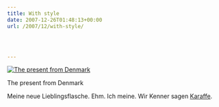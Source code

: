 ```yaml
---
title: With style
date: 2007-12-26T01:48:13+00:00
url: /2007/12/with-style/




---
```

<div class="flickr">
  <a href="http://www.flickr.com/photos/schreibblogade/2138709072/" title="The present from Denmark"><img src="//farm3.static.flickr.com/2229/2138709072_1a615c3b89.jpg" alt="The present from Denmark" /></a></p>

  <p>
    The present from Denmark
  </p>
</div>

Meine neue Lieblingsflasche. Ehm. Ich meine. Wir Kenner sagen [Karaffe][1].

 [1]: http://evasolo.com/products-fridge.html
